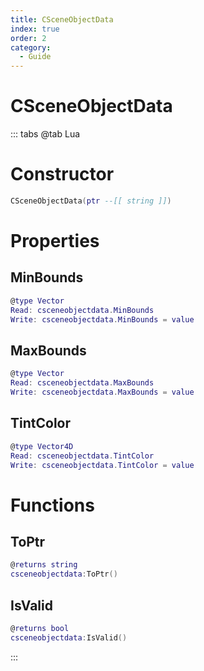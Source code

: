 ```yaml
---
title: CSceneObjectData
index: true
order: 2
category:
  - Guide
---
```


# CSceneObjectData

::: tabs
@tab Lua
# Constructor
```lua
CSceneObjectData(ptr --[[ string ]])
```
# Properties
## MinBounds 
```lua
@type Vector
Read: csceneobjectdata.MinBounds
Write: csceneobjectdata.MinBounds = value
```
## MaxBounds 
```lua
@type Vector
Read: csceneobjectdata.MaxBounds
Write: csceneobjectdata.MaxBounds = value
```
## TintColor 
```lua
@type Vector4D
Read: csceneobjectdata.TintColor
Write: csceneobjectdata.TintColor = value
```
# Functions
## ToPtr
```lua
@returns string
csceneobjectdata:ToPtr()
```
## IsValid
```lua
@returns bool
csceneobjectdata:IsValid()
```

:::